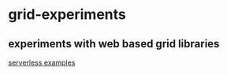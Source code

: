 # grid-experiments

## experiments with web based grid libraries
[serverless examples](https://mike-seger.github.io/grid-experiments/)
